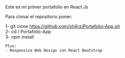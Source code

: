 ##
Este es mi primer portafolio en React Js

Para clonar el repositorio poner:

1- git clone https://github.com/xh4rz/Portafolio-App.git <br>
2- cd / Portafolio-App <br>
3- npm install

```
Plus:
- Responsive Web Design con React Bootstrap
```
